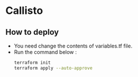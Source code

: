 # Callisto

## How to deploy
- You need change the contents of variables.tf file.
- Run the command below :
    ```bash
    terraform init
    terraform apply --auto-approve
    ```
